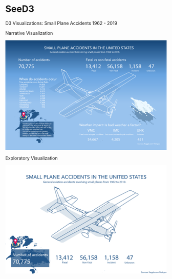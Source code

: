# SeeD3
D3 Visualizations: Small Plane Accidents 1962 - 2019

Narrative Visualization

![Narrative visualization](VizOverviewNarrative.png)

Exploratory Visualization

![Exploratory Visualization](VizOverviewExplorative.png)
